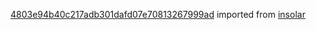 [4803e94b40c217adb301dafd07e70813267999ad](https://github.com/insolar/insolar/commit/4803e94b40c217adb301dafd07e70813267999ad) imported from [insolar](https://github.com/insolar/insolar)
